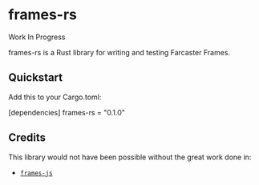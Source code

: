 # frames-rs

Work In Progress

frames-rs is a Rust library for writing and testing Farcaster Frames.

## Quickstart
Add this to your Cargo.toml:

[dependencies]
frames-rs = "0.1.0"


## Credits

This library would not have been possible without the great work done in:

-   [`frames-js`](https://github.com/framesjs/frames.js/)
